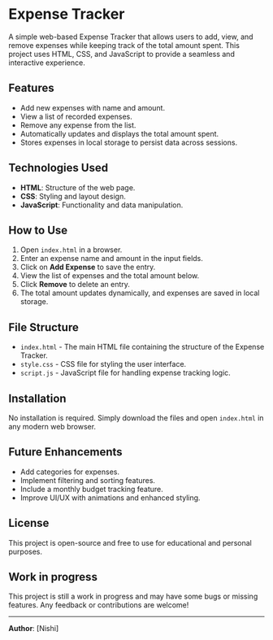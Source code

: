 # Expense Tracker

A simple web-based Expense Tracker that allows users to add, view, and remove expenses while keeping track of the total amount spent. This project uses HTML, CSS, and JavaScript to provide a seamless and interactive experience.

## Features
- Add new expenses with name and amount.
- View a list of recorded expenses.
- Remove any expense from the list.
- Automatically updates and displays the total amount spent.
- Stores expenses in local storage to persist data across sessions.

## Technologies Used
- **HTML**: Structure of the web page.
- **CSS**: Styling and layout design.
- **JavaScript**: Functionality and data manipulation.

## How to Use
1. Open `index.html` in a browser.
2. Enter an expense name and amount in the input fields.
3. Click on **Add Expense** to save the entry.
4. View the list of expenses and the total amount below.
5. Click **Remove** to delete an entry.
6. The total amount updates dynamically, and expenses are saved in local storage.

## File Structure
- `index.html` - The main HTML file containing the structure of the Expense Tracker.
- `style.css` - CSS file for styling the user interface.
- `script.js` - JavaScript file for handling expense tracking logic.

## Installation
No installation is required. Simply download the files and open `index.html` in any modern web browser.

## Future Enhancements
- Add categories for expenses.
- Implement filtering and sorting features.
- Include a monthly budget tracking feature.
- Improve UI/UX with animations and enhanced styling.

## License
This project is open-source and free to use for educational and personal purposes.

## Work in progress
This project is still a work in progress and may have some bugs or missing features. Any feedback or contributions are welcome!

---
**Author**: [Nishi]


